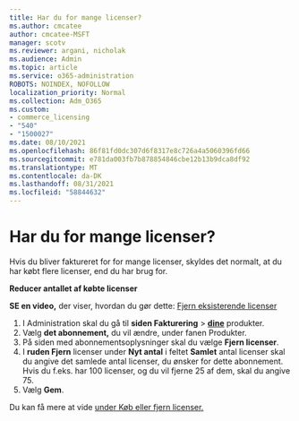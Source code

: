 ```yaml
---
title: Har du for mange licenser?
ms.author: cmcatee
author: cmcatee-MSFT
manager: scotv
ms.reviewer: argani, nicholak
ms.audience: Admin
ms.topic: article
ms.service: o365-administration
ROBOTS: NOINDEX, NOFOLLOW
localization_priority: Normal
ms.collection: Adm_O365
ms.custom:
- commerce_licensing
- "540"
- "1500027"
ms.date: 08/10/2021
ms.openlocfilehash: 86f81fd0dc307d6f8317e8c726a4a5060396fd66
ms.sourcegitcommit: e781da003fb7b878854846cbe12b13b9dca8df92
ms.translationtype: MT
ms.contentlocale: da-DK
ms.lasthandoff: 08/31/2021
ms.locfileid: "58844632"
---
```

# <a name="too-many-licenses"></a>Har du for mange licenser?

Hvis du bliver faktureret for for mange licenser, skyldes det normalt, at du har købt flere licenser, end du har brug for.
  
**Reducer antallet af købte licenser**

**SE en video,** der viser, hvordan du gør dette: [Fjern eksisterende licenser](https://go.microsoft.com/fwlink/p/?linkid=2154938)
  
1. I Administration skal du gå til **siden Fakturering** \> **[dine](https://go.microsoft.com/fwlink/p/?linkid=842054)** produkter.
2. Vælg **det abonnement,** du vil ændre, under fanen Produkter.
3. På siden med abonnementsoplysninger skal du vælge **Fjern licenser**.
4. I **ruden Fjern** licenser under **Nyt antal** i feltet **Samlet** antal licenser skal du angive det samlede antal licenser, du ønsker for dette abonnement. Hvis du f.eks. har 100 licenser, og du vil fjerne 25 af dem, skal du angive 75.
5. Vælg **Gem**.

Du kan få mere at vide [under Køb eller fjern licenser.](https://docs.microsoft.com/microsoft-365/commerce/licenses/buy-licenses)